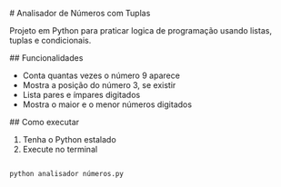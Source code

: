 \# Analisador de Números com Tuplas



Projeto em Python para praticar logica de programação usando listas, tuplas e condicionais.



\## Funcionalidades



* Conta quantas vezes o número 9 aparece 
* Mostra a posição do número 3, se existir
* Lista pares e ímpares digitados
* Mostra o maior e o menor números digitados



\## Como executar



1. Tenha o Python estalado
2. Execute no terminal

```bash

python analisador números.py

